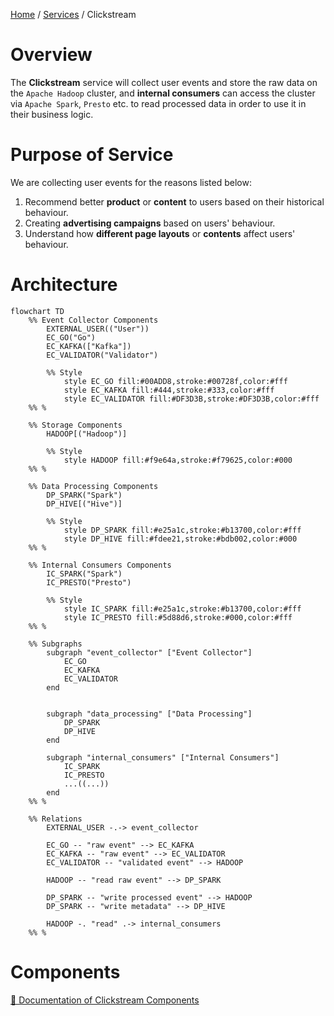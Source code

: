 <p>
    <a href="/docs/index.md">Home</a> /
    <a href="/docs/services/index.md">Services</a> /
    <span>Clickstream</span>
</p>

# Overview
The **Clickstream** service will collect user events and store the raw data on the 
```Apache Hadoop``` cluster, and **internal consumers** can access the cluster via
```Apache Spark```, ```Presto``` etc. to read processed data in order to use
it in their business logic.

# Purpose of Service
We are collecting user events for the reasons listed below:

1. Recommend better **product** or **content** to users based on their 
historical behaviour.
2. Creating **advertising campaigns** based on users' behaviour.
3. Understand how **different page layouts** or **contents** affect users'
behaviour.

# Architecture
```mermaid
flowchart TD
    %% Event Collector Components
        EXTERNAL_USER(("User"))
        EC_GO("Go")
        EC_KAFKA(["Kafka"])
        EC_VALIDATOR("Validator")

        %% Style
            style EC_GO fill:#00ADD8,stroke:#00728f,color:#fff
            style EC_KAFKA fill:#444,stroke:#333,color:#fff
            style EC_VALIDATOR fill:#DF3D3B,stroke:#DF3D3B,color:#fff
    %% %

    %% Storage Components
        HADOOP[("Hadoop")]

        %% Style
            style HADOOP fill:#f9e64a,stroke:#f79625,color:#000
    %% %

    %% Data Processing Components
        DP_SPARK("Spark")
        DP_HIVE[("Hive")]

        %% Style
            style DP_SPARK fill:#e25a1c,stroke:#b13700,color:#fff
            style DP_HIVE fill:#fdee21,stroke:#bdb002,color:#000
    %% %

    %% Internal Consumers Components
        IC_SPARK("Spark")
        IC_PRESTO("Presto")

        %% Style
            style IC_SPARK fill:#e25a1c,stroke:#b13700,color:#fff
            style IC_PRESTO fill:#5d88d6,stroke:#000,color:#fff
    %% %

    %% Subgraphs
        subgraph "event_collector" ["Event Collector"]
            EC_GO
            EC_KAFKA
            EC_VALIDATOR 
        end


        subgraph "data_processing" ["Data Processing"]
            DP_SPARK
            DP_HIVE
        end

        subgraph "internal_consumers" ["Internal Consumers"]
            IC_SPARK
            IC_PRESTO
            ...((...))
        end
    %% %

    %% Relations
        EXTERNAL_USER -.-> event_collector
        
        EC_GO -- "raw event" --> EC_KAFKA
        EC_KAFKA -- "raw event" --> EC_VALIDATOR 
        EC_VALIDATOR -- "validated event" --> HADOOP

        HADOOP -- "read raw event" --> DP_SPARK

        DP_SPARK -- "write processed event" --> HADOOP
        DP_SPARK -- "write metadata" --> DP_HIVE

        HADOOP -. "read" .-> internal_consumers
    %% %
```

# Components
[🔗 Documentation of Clickstream Components](/services/clickstream/docs/index.md)
